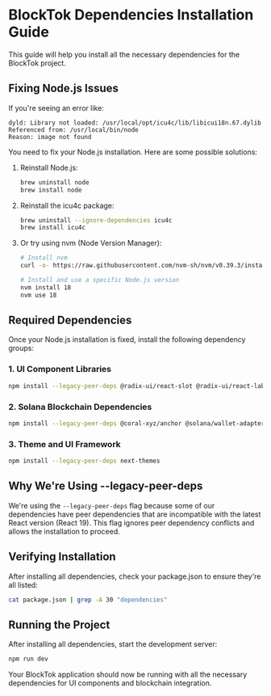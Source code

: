 # BlockTok Dependencies Installation Guide

This guide will help you install all the necessary dependencies for the BlockTok project.

## Fixing Node.js Issues

If you're seeing an error like:

```
dyld: Library not loaded: /usr/local/opt/icu4c/lib/libicui18n.67.dylib
Referenced from: /usr/local/bin/node
Reason: image not found
```

You need to fix your Node.js installation. Here are some possible solutions:

1. Reinstall Node.js:

   ```bash
   brew uninstall node
   brew install node
   ```

2. Reinstall the icu4c package:

   ```bash
   brew uninstall --ignore-dependencies icu4c
   brew install icu4c
   ```

3. Or try using nvm (Node Version Manager):

   ```bash
   # Install nvm
   curl -o- https://raw.githubusercontent.com/nvm-sh/nvm/v0.39.3/install.sh | bash

   # Install and use a specific Node.js version
   nvm install 18
   nvm use 18
   ```

## Required Dependencies

Once your Node.js installation is fixed, install the following dependency groups:

### 1. UI Component Libraries

```bash
npm install --legacy-peer-deps @radix-ui/react-slot @radix-ui/react-label class-variance-authority clsx tailwind-merge sonner lucide-react tailwindcss-animate
```

### 2. Solana Blockchain Dependencies

```bash
npm install --legacy-peer-deps @coral-xyz/anchor @solana/wallet-adapter-base @solana/wallet-adapter-react @solana/wallet-adapter-react-ui @solana/wallet-adapter-wallets @solana/spl-token
```

### 3. Theme and UI Framework

```bash
npm install --legacy-peer-deps next-themes
```

## Why We're Using --legacy-peer-deps

We're using the `--legacy-peer-deps` flag because some of our dependencies have peer dependencies that are incompatible with the latest React version (React 19). This flag ignores peer dependency conflicts and allows the installation to proceed.

## Verifying Installation

After installing all dependencies, check your package.json to ensure they're all listed:

```bash
cat package.json | grep -A 30 "dependencies"
```

## Running the Project

After installing all dependencies, start the development server:

```bash
npm run dev
```

Your BlockTok application should now be running with all the necessary dependencies for UI components and blockchain integration.

